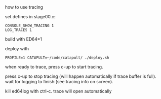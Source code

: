 how to use tracing

set defines in stage00.c:
```
CONSOLE_SHOW_TRACING 1
LOG_TRACES 1
```

build with ED64=1

deploy with 

```
PROFILE=1 CATAPULT=~/code/catapult/ ./deploy.sh
```

when ready to trace, press c-up to start tracing.

press c-up to stop tracing (will happen automatically if trace buffer is full). wait for logging to finish (see tracing info on screen).

kill ed64log with ctrl-c. trace will open automatically
